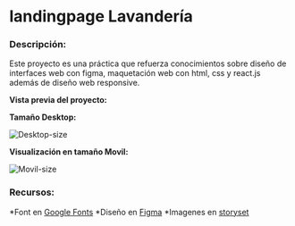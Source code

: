 # landingpage Lavandería

### Descripción:
Este proyecto es una práctica que refuerza conocimientos sobre diseño de interfaces web con figma, maquetación web con html, css y react.js además de diseño web responsive.

**Vista previa del proyecto:**

**Tamaño Desktop:**

![Desktop-size](./src/assets/img-desktop.jpeg "Desktop-size")

**Visualización en tamaño Movil:**

![Movil-size](./src/assets/img-movil.jpeg "Movil-size")

### Recursos:

*Font en [Google Fonts](https://fonts.google.com/)
*Diseño en [Figma](https://www.figma.com/)
*Imagenes en [storyset](https://unsplash.com/)